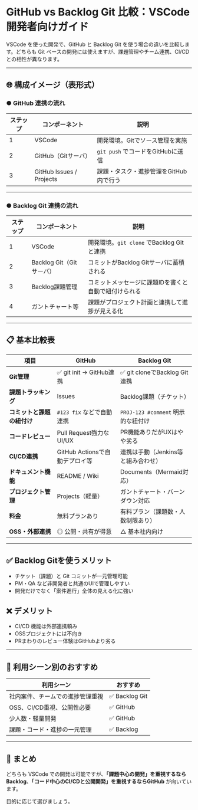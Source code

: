 # GitHub vs Backlog Git 比較：VSCode開発者向けガイド

VSCode を使った開発で、GitHub と Backlog Git を使う場合の違いを比較します。どちらも Git ベースの開発には使えますが、課題管理やチーム連携、CI/CD との相性が異なります。

---

## 🌐 構成イメージ（表形式）

### ● GitHub 連携の流れ

| ステップ | コンポーネント       | 説明                                       |
|----------|----------------------|--------------------------------------------|
| 1        | VSCode               | 開発環境。Gitでソース管理を実施            |
| 2        | GitHub（Gitサーバ） | `git push` でコードをGitHubに送信           |
| 3        | GitHub Issues / Projects | 課題・タスク・進捗管理をGitHub内で行う   |

---

### ● Backlog Git 連携の流れ

| ステップ | コンポーネント           | 説明                                                  |
|----------|--------------------------|-------------------------------------------------------|
| 1        | VSCode                   | 開発環境。`git clone` でBacklog Gitと連携             |
| 2        | Backlog Git（Gitサーバ）| コミットがBacklog Gitサーバに蓄積される               |
| 3        | Backlog課題管理         | コミットメッセージに課題IDを書くと自動で紐付けられる |
| 4        | ガントチャート等        | 課題がプロジェクト計画と連携して進捗が見える化       |

---

## 📋 基本比較表

| 項目                     | GitHub                           | Backlog Git                          |
|--------------------------|----------------------------------|--------------------------------------|
| **Git管理**              | ✅ git init → GitHub連携          | ✅ git cloneでBacklog Git連携        |
| **課題トラッキング**     | Issues                           | Backlog課題（チケット）             |
| **コミットと課題の紐付け** | `#123 fix` などで自動連携         | `PROJ-123 #comment` 明示的な紐付け  |
| **コードレビュー**       | Pull Request強力なUI/UX           | PR機能ありだがUXはやや劣る          |
| **CI/CD連携**            | GitHub Actionsで自動デプロイ等     | 連携は手動（Jenkins等と組み合わせ）|
| **ドキュメント機能**     | README / Wiki                    | Documents（Mermaid対応）             |
| **プロジェクト管理**     | Projects（軽量）                  | ガントチャート・バーンダウン対応     |
| **料金**                 | 無料プランあり                    | 有料プラン（課題数・人数制限あり）   |
| **OSS・外部連携**        | ◎ 公開・共有が得意               | △ 基本社内向け                       |

---

## ✅ Backlog Gitを使うメリット

- チケット（課題）と Git コミットが一元管理可能
- PM・QA など非開発者と共通のUIで管理しやすい
- 開発だけでなく「案件進行」全体の見える化に強い

## ❌ デメリット

- CI/CD 機能は外部連携頼み
- OSSプロジェクトには不向き
- PRまわりのレビュー体験はGitHubより劣る

---

## 🧭 利用シーン別のおすすめ

| 利用シーン                        | おすすめ |
|-----------------------------------|----------|
| 社内案件、チームでの進捗管理重視 | ✅ Backlog Git |
| OSS、CI/CD重視、公開性必要        | ✅ GitHub |
| 少人数・軽量開発                   | ✅ GitHub |
| 課題・コード・進捗の一元管理       | ✅ Backlog |

---

## 🎯 まとめ

どちらも VSCode での開発は可能ですが、**「課題中心の開発」を重視するならBacklog**、**「コード中心のCI/CDと公開開発」を重視するならGitHub** が向いています。

目的に応じて選びましょう。
